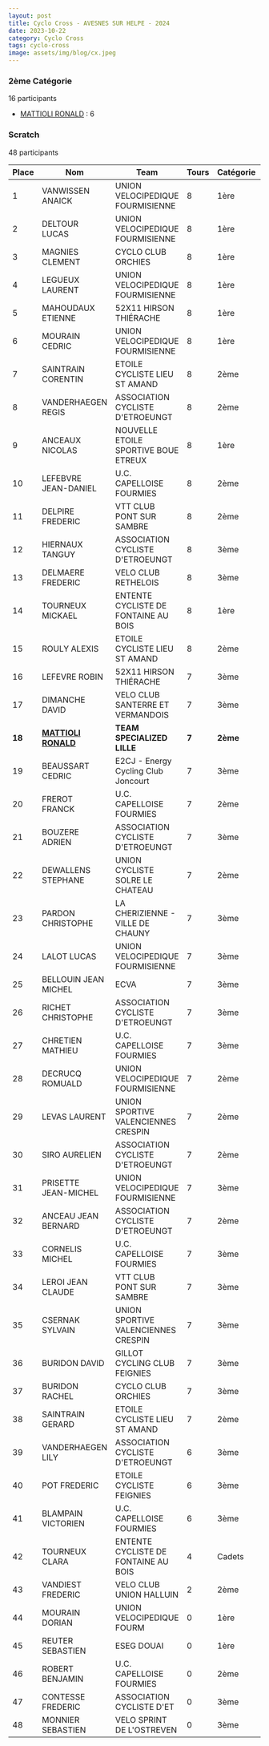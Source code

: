 ```yaml
---
layout: post
title: Cyclo Cross - AVESNES SUR HELPE - 2024
date: 2023-10-22
category: Cyclo Cross
tags: cyclo-cross
image: assets/img/blog/cx.jpeg
---
```


### 2ème Catégorie
16 participants
- [MATTIOLI RONALD](https://teamspecializedlille.github.io/coureurs/mattiolironald) : 6

### Scratch
48 participants

| Place | Nom | Team | Tours | Catégorie | Temps |
|---|---|---|---|---|---|
| 1 | VANWISSEN ANAICK | UNION VELOCIPEDIQUE FOURMISIENNE | 8 | 1ère | 0:50:30 | 
| 2 | DELTOUR LUCAS | UNION VELOCIPEDIQUE FOURMISIENNE | 8 | 1ère | 0:50:43 | 
| 3 | MAGNIES CLEMENT | CYCLO CLUB ORCHIES | 8 | 1ère | 0:51:12 | 
| 4 | LEGUEUX LAURENT | UNION VELOCIPEDIQUE FOURMISIENNE | 8 | 1ère | 0:53:31 | 
| 5 | MAHOUDAUX ETIENNE | 52X11 HIRSON THIÉRACHE | 8 | 1ère | 0:53:42 | 
| 6 | MOURAIN CEDRIC | UNION VELOCIPEDIQUE FOURMISIENNE | 8 | 1ère | 0:54:25 | 
| 7 | SAINTRAIN CORENTIN | ETOILE CYCLISTE LIEU ST AMAND | 8 | 2ème | 0:54:52 | 
| 8 | VANDERHAEGEN REGIS | ASSOCIATION CYCLISTE D'ETROEUNGT | 8 | 2ème | 0:56:27 | 
| 9 | ANCEAUX NICOLAS | NOUVELLE ETOILE SPORTIVE BOUE ETREUX | 8 | 1ère | 0:56:29 | 
| 10 | LEFEBVRE JEAN-DANIEL | U.C. CAPELLOISE FOURMIES | 8 | 2ème | 0:56:38 | 
| 11 | DELPIRE FREDERIC | VTT  CLUB PONT SUR SAMBRE | 8 | 2ème | 0:56:44 | 
| 12 | HIERNAUX TANGUY | ASSOCIATION CYCLISTE D'ETROEUNGT | 8 | 3ème | 0:57:43 | 
| 13 | DELMAERE FREDERIC | VELO CLUB RETHELOIS | 8 | 3ème | 0:57:56 | 
| 14 | TOURNEUX MICKAEL | ENTENTE CYCLISTE DE FONTAINE AU BOIS | 8 | 1ère | 0:58:12 | 
| 15 | ROULY ALEXIS | ETOILE CYCLISTE LIEU ST AMAND | 8 | 2ème | 0:58:12 | 
| 16 | LEFEVRE ROBIN | 52X11 HIRSON THIÉRACHE | 7 | 3ème | 0:50:17 | 
| 17 | DIMANCHE DAVID | VELO CLUB SANTERRE ET VERMANDOIS | 7 | 3ème | 0:50:20 | 
| **18** | **[MATTIOLI RONALD](https://teamspecializedlille.github.io/coureurs/mattiolironald)** | **TEAM SPECIALIZED LILLE** | **7** | **2ème** | **0:50:22** | 
| 19 | BEAUSSART CEDRIC | E2CJ - Energy Cycling Club Joncourt | 7 | 3ème | 0:50:27 | 
| 20 | FREROT FRANCK | U.C. CAPELLOISE FOURMIES | 7 | 2ème | 0:50:28 | 
| 21 | BOUZERE ADRIEN | ASSOCIATION CYCLISTE D'ETROEUNGT | 7 | 3ème | 0:50:30 | 
| 22 | DEWALLENS STEPHANE | UNION CYCLISTE SOLRE LE CHATEAU | 7 | 2ème | 0:50:35 | 
| 23 | PARDON CHRISTOPHE | LA CHERIZIENNE - VILLE DE CHAUNY | 7 | 3ème | 0:50:53 | 
| 24 | LALOT LUCAS | UNION VELOCIPEDIQUE FOURMISIENNE | 7 | 3ème | 0:51:9 | 
| 25 | BELLOUIN JEAN MICHEL | ECVA | 7 | 3ème | 0:52:3 | 
| 26 | RICHET CHRISTOPHE | ASSOCIATION CYCLISTE D'ETROEUNGT | 7 | 3ème | 0:52:15 | 
| 27 | CHRETIEN MATHIEU | U.C. CAPELLOISE FOURMIES | 7 | 3ème | 0:52:47 | 
| 28 | DECRUCQ ROMUALD | UNION VELOCIPEDIQUE FOURMISIENNE | 7 | 2ème | 0:52:52 | 
| 29 | LEVAS LAURENT | UNION SPORTIVE VALENCIENNES CRESPIN | 7 | 2ème | 0:53:20 | 
| 30 | SIRO AURELIEN | ASSOCIATION CYCLISTE D'ETROEUNGT | 7 | 2ème | 0:53:24 | 
| 31 | PRISETTE JEAN-MICHEL | UNION VELOCIPEDIQUE FOURMISIENNE | 7 | 3ème | 0:53:29 | 
| 32 | ANCEAU JEAN BERNARD | ASSOCIATION CYCLISTE D'ETROEUNGT | 7 | 2ème | 0:53:35 | 
| 33 | CORNELIS MICHEL | U.C. CAPELLOISE FOURMIES | 7 | 3ème | 0:54:23 | 
| 34 | LEROI JEAN CLAUDE | VTT  CLUB PONT SUR SAMBRE | 7 | 3ème | 0:54:24 | 
| 35 | CSERNAK SYLVAIN | UNION SPORTIVE VALENCIENNES CRESPIN | 7 | 3ème | 0:54:34 | 
| 36 | BURIDON DAVID | GILLOT CYCLING CLUB FEIGNIES | 7 | 3ème | 0:55:2 | 
| 37 | BURIDON RACHEL | CYCLO CLUB ORCHIES | 7 | 3ème | 0:55:34 | 
| 38 | SAINTRAIN GERARD | ETOILE CYCLISTE LIEU ST AMAND | 7 | 2ème | 0:55:55 | 
| 39 | VANDERHAEGEN LILY | ASSOCIATION CYCLISTE D'ETROEUNGT | 6 | 3ème | 0:49:11 | 
| 40 | POT FREDERIC | ETOILE CYCLISTE FEIGNIES | 6 | 3ème | 0:53:54 | 
| 41 | BLAMPAIN VICTORIEN | U.C. CAPELLOISE FOURMIES | 6 | 3ème | 0:54:22 | 
| 42 | TOURNEUX CLARA | ENTENTE CYCLISTE DE FONTAINE AU BOIS | 4 | Cadets | 0:33:42 | 
| 43 | VANDIEST FREDERIC | VELO CLUB UNION HALLUIN | 2 | 2ème | 0:11:29 | 
| 44 | MOURAIN DORIAN | UNION VELOCIPEDIQUE FOURM | 0 | 1ère | 0:38:53 | 
| 45 | REUTER SEBASTIEN | ESEG DOUAI | 0 | 1ère | 0:38:53 | 
| 46 | ROBERT BENJAMIN | U.C. CAPELLOISE FOURMIES | 0 | 2ème | 0:38:53 | 
| 47 | CONTESSE FREDERIC | ASSOCIATION CYCLISTE D'ET | 0 | 3ème | 0:38:53 | 
| 48 | MONNIER SEBASTIEN | VELO SPRINT DE L'OSTREVEN | 0 | 3ème | 0:38:53 | 
